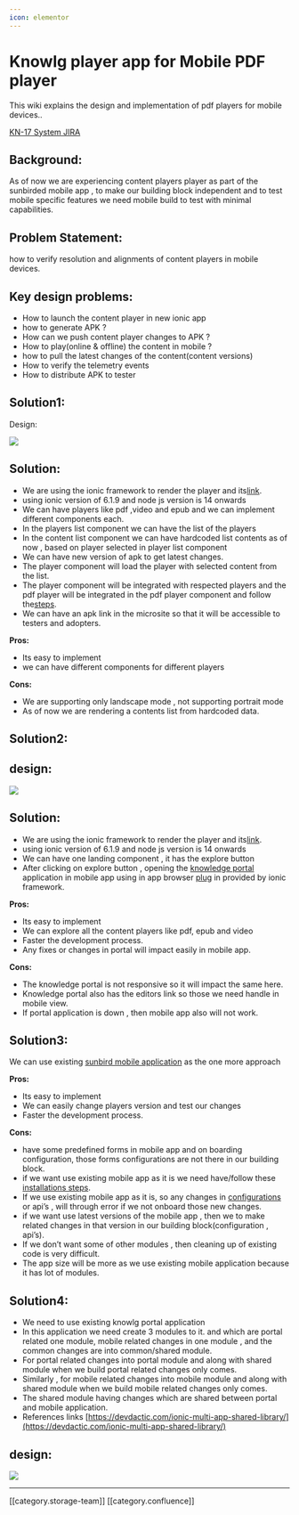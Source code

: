 ```yaml
---
icon: elementor
---
```


# Knowlg player app for Mobile PDF player

This wiki explains the design and implementation of pdf players for mobile devices..

[KN-17 System JIRA](https://browse/KN-17)

## Background:

As of now we are experiencing content players player as part of the sunbirded mobile app , to make our building block independent and to test mobile specific features we need mobile build to test with minimal capabilities.

## Problem Statement:

how to verify resolution and alignments of content players in mobile devices.

## Key design problems:

* How to launch the content player in new ionic app
* how to generate APK ?
* How can we push content player changes to APK ?
* How to play(online & offline) the content in mobile ?
* how to pull the latest changes of the content(content versions)
* How to verify the telemetry events
* How to distribute APK to tester

## Solution1:

Design:

![](<../../../../.gitbook/assets/Flowcharts (1) (1).png>)

## Solution:

* We are using the ionic framework to render the player and its[link](https://ionicframework.com/docs/intro/cli).
* using ionic version of 6.1.9 and node js version is 14 onwards
* We can have players like pdf ,video and epub and we can implement different components each.
* In the players list component we can have the list of the players
* In the content list component we can have hardcoded list contents as of now , based on player selected in player list component
* We can have new version of apk to get latest changes.
* The player component will load the player with selected content from the list.
* The player component will be integrated with respected players and the pdf player will be integrated in the pdf player component and follow the[steps](https://github.com/project-sunbird/sunbird-pdf-player#pdf-player-library-for-sunbird-platform).
* We can have an apk link in the microsite so that it will be accessible to testers and adopters.

**Pros:**

* Its easy to implement
* we can have different components for different players

**Cons:**

* We are supporting only landscape mode , not supporting portrait mode
* As of now we are rendering a contents list from hardcoded data.

## Solution2:

## design:

![](<../../../../.gitbook/assets/Flowcharts - Page 2 (1).png>)

## Solution:

* We are using the ionic framework to render the player and its[link](https://ionicframework.com/docs/intro/cli).
* using ionic version of 6.1.9 and node js version is 14 onwards
* We can have one landing component , it has the explore button
* After clicking on explore button , opening the [knowledge portal](https://dev.knowlg.sunbird.org/) application in mobile app using in app browser [plug](https://ionicframework.com/docs/native/in-app-browser/#angular) in provided by ionic framework.

**Pros:**

* Its easy to implement
* We can explore all the content players like pdf, epub and video
* Faster the development process.
* Any fixes or changes in portal will impact easily in mobile app.

**Cons:**

* The knowledge portal is not responsive so it will impact the same here.
* Knowledge portal also has the editors link so those we need handle in mobile view.
* If portal application is down , then mobile app also will not work.

## Solution3:

We can use existing [sunbird mobile application](https://github.com/Sunbird-Ed/SunbirdEd-mobile-app) as the one more approach

**Pros:**

* Its easy to implement
* We can easily change players version and test our changes
* Faster the development process.

**Cons:**

* have some predefined forms in mobile app and on boarding configuration, those forms configurations are not there in our building block.
* if we want use existing mobile app as it is we need have/follow these[ installations steps](http://docs.sunbird.org/latest/developer-docs/mobile-app-installation/).
* If we use existing mobile app as it is, so any changes in [configurations](http://docs.sunbird.org/latest/developer-docs/mobile-app-installation/mobile\_app\_forms/index.html) or api’s , will through error if we not onboard those new changes.
* if we want use latest versions of the mobile app , then we to make related changes in that version in our building block(configuration , api’s).
* If we don’t want some of other modules , then cleaning up of existing code is very difficult.
* The app size will be more as we use existing mobile application because it has lot of modules.

## Solution4:

* We need to use existing knowlg portal application
* In this application we need create 3 modules to it. and which are portal related one module, mobile related changes in one module , and the common changes are into common/shared module.
* For portal related changes into portal module and along with shared module when we build portal related changes only comes.
* Similarly , for mobile related changes into mobile module and along with shared module when we build mobile related changes only comes.
* The shared module having changes which are shared between portal and mobile application.
* References links [https://devdactic.com/ionic-multi-app-shared-library/](https://devdactic.com/ionic-multi-app-shared-library/)

## design:

![](<../../../../.gitbook/assets/KnowlgPdfPlayerdrawio-Page-4.drawio (1).png>)

***

\[\[category.storage-team]] \[\[category.confluence]]
